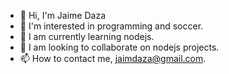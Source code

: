 - 👋 Hi, I'm Jaime Daza
- 👀 I'm interested in programming and soccer.
- 🌱 I am currently learning nodejs.
- 💞️ I am looking to collaborate on nodejs projects.
- 📫 How to contact me, jaimdaza@gmail.com.

<!---
jaimdaza/jaimdaza is a ✨ special ✨ repository because its `README.md` (this file) appears on your GitHub profile.
You can click the Preview link to take a look at your changes.
--->

